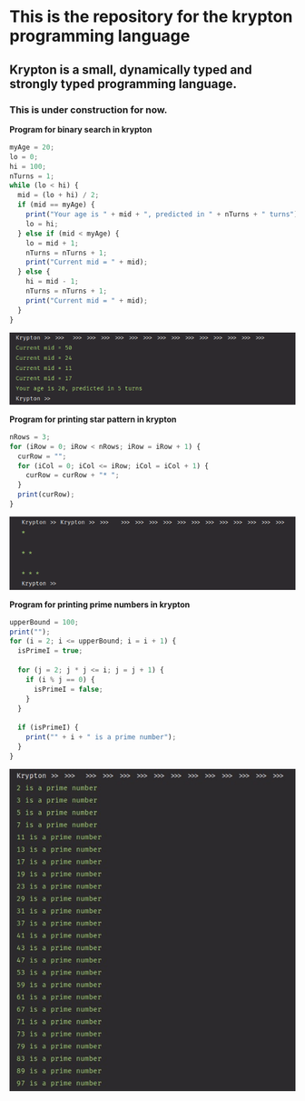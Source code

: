 # This is the repository for the krypton programming language

## Krypton is a small, dynamically typed and strongly typed programming language.

### This is under construction for now.

**Program for binary search in krypton**

```javascript
myAge = 20;
lo = 0;
hi = 100;
nTurns = 1;
while (lo < hi) {
  mid = (lo + hi) / 2;
  if (mid == myAge) {
    print("Your age is " + mid + ", predicted in " + nTurns + " turns");
    lo = hi;
  } else if (mid < myAge) {
    lo = mid + 1;
    nTurns = nTurns + 1;
    print("Current mid = " + mid);
  } else {
    hi = mid - 1;
    nTurns = nTurns + 1;
    print("Current mid = " + mid);
  }
}
```

![plot](./Program%20outputs/BinarySearch.png)

**Program for printing star pattern in krypton**

```javascript
nRows = 3;
for (iRow = 0; iRow < nRows; iRow = iRow + 1) {
  curRow = "";
  for (iCol = 0; iCol <= iRow; iCol = iCol + 1) {
    curRow = curRow + "* ";
  }
  print(curRow);
}
```

![plot](./Program%20outputs/StarPattern.png)

**Program for printing prime numbers in krypton**

```javascript
upperBound = 100;
print("");
for (i = 2; i <= upperBound; i = i + 1) {
  isPrimeI = true;

  for (j = 2; j * j <= i; j = j + 1) {
    if (i % j == 0) {
      isPrimeI = false;
    }
  }

  if (isPrimeI) {
    print("" + i + " is a prime number");
  }
}
```

![plot](./Program%20outputs/primeNumberProgram.jpg)
